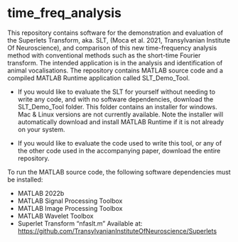 # time_freq_analysis

This repository contains software for the demonstration and evaluation of the Superlets Transform, aka. SLT, (Moca et al. 2021, Transylvanian Institute Of Neuroscience), and comparison of this new time-frequency analysis method with conventional methods such as the short-time Fourier transform. The intended application is in the analysis and identification of animal vocalisations. 
The repository contains MATLAB source code and a compiled MATLAB Runtime application called SLT_Demo_Tool.

-	If you would like to evaluate the SLT for yourself without needing to write any code, and with no software dependencies, download the SLT_Demo_Tool folder. This folder contains an installer for windows. Mac & Linux versions are not currently available. Note the installer will automatically download and install MATLAB Runtime if it is not already on your system.

-	If you would like to evaluate the code used to write this tool, or any of the other code used in the accompanying paper, download the entire repository. 

To run the MATLAB source code, the following software dependencies must be installed:
-	MATLAB 2022b
-	MATLAB Signal Processing Toolbox
-	MATLAB Image Processing Toolbox
-	MATLAB Wavelet Toolbox
-	Superlet Transform “nfaslt.m” Available at: https://github.com/TransylvanianInstituteOfNeuroscience/Superlets
